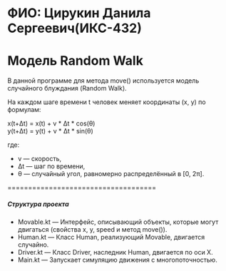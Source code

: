 # ФИО: Цирукин Данила Сергеевич(ИКС-432)

# Модель Random Walk

В данной программе для метода move() используется модель случайного блуждания (Random Walk).

На каждом шаге времени t человек меняет координаты (x, y) по формулам:

x(t+Δt) = x(t) + v * Δt * cos(θ)  
y(t+Δt) = y(t) + v * Δt * sin(θ)  

где:  
- v — скорость,  
- Δt — шаг по времени,  
- θ — случайный угол, равномерно распределённый в [0, 2π].

====================================

##### Структура проекта

- Movable.kt — Интерфейс, описывающий объекты, которые могут двигаться (свойства x, y, speed и метод move()).
- Human.kt — Класс Human, реализующий Movable, двигается случайно.
- Driver.kt — Класс Driver, наследник Human, двигается по оси X.
- Main.kt — Запускает симуляцию движения с многопоточностью.
